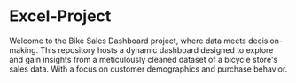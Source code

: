 # Excel-Project
Welcome to the Bike Sales Dashboard project, where data meets decision-making. This repository hosts a dynamic dashboard designed to explore and gain insights from a meticulously cleaned dataset of a bicycle store's sales data. With a focus on customer demographics and purchase behavior.
